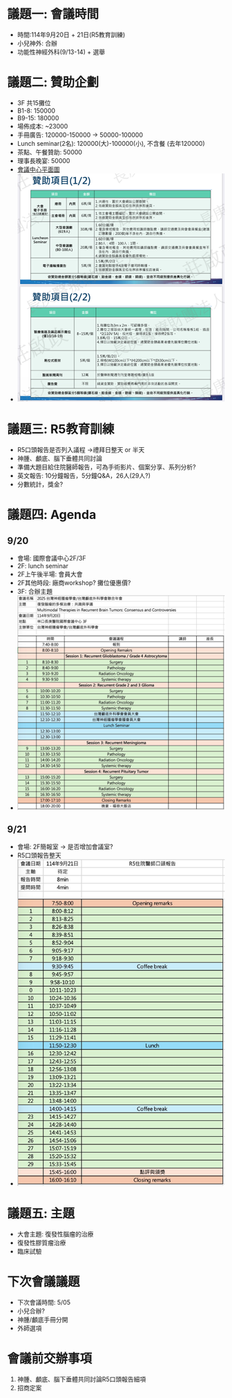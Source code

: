 # 議題一: 會議時間
 - 時間:114年9月20日 + 21日(R5教育訓練)
 - 小兒神外: 合辦
 - 功能性神經外科(9/13-14) + 選舉

# 議題二: 贊助企劃
 - 3F 共15攤位
 - B1-8: 150000
 - B9-15: 180000
 - 場佈成本: ~23000
 - 手冊廣告: 120000-150000 -> 50000-100000
 - Lunch seminar(2名): 120000(大)-100000(小), 不含餐 (去年120000)
 - 茶點、午餐贊助: 50000
 - 理事長晚宴: 50000
 - [會議中心平面圖](會議中心平面圖.pdf)
 - ![醫學周贊助](177D48C8-8CE0-4439-8936-F5D40D32693A.jpg)

# 議題三: R5教育訓練
 - R5口頭報告是否列入議程 ->禮拜日整天 or 半天
 - 神腫、顱底、腦下垂體共同討論
 - 準備大題目給住院醫師報告，可為手術影片、個案分享、系列分析?
 - 英文報告: 10分鐘報告，5分鐘Q&A，26人(29人?)
 - 分數統計，獎金?

# 議題四: Agenda
## 9/20
 - 會場: 國際會議中心2F/3F
 - 2F: lunch seminar
 - 2F上午後半場: 會員大會
 - 2F其他時段: 廠商workshop? 攤位優惠價?
 - 3F: 合辦主題
 - ![9/20!](messageImage_1744640983310.jpg)
## 9/21
  - 會場: 2F簡報室 -> 是否增加會議室?
  - R5口頭報告整天
  - ![9/21](messageImage_1744641006665.jpg)

# 議題五: 主題
 - 大會主題: 復發性腦瘤的治療
 - 復發性膠質瘤治療
 - 臨床試驗

# 下次會議議題
 - 下次會議時間: 5/05
 - 小兒合辦?
 - 神腫/顱底手冊分開
 - 外師選項

# 會議前交辦事項
1. 神腫、顱底、腦下垂體共同討論R5口頭報告細項
2. 招商定案
